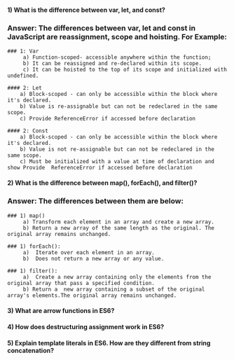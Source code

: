 
#### 1) What is the difference between var, let, and const?

### Answer: The differences between var, let and const in JavaScript are reassignment, scope and hoisting. For Example:
    ### 1: Var
         a) Function-scoped- accessible anywhere within the function;         
         b) It can be reassigned and re-declared within its scope.
         c) It can be hoisted to the top of its scope and initialized with undefined.
    
    #### 2: Let 
        a) Block-scoped - can only be accessible within the block where it's declared.
        b) Value is re-assignable but can not be redeclared in the same scope.
        c) Provide ReferenceError if accessed before declaration
   
    #### 2: Const  
        a) Block-scoped - can only be accessible within the block where it's declared.
        b) Value is not re-assignable but can not be redeclared in the same scope.
        c) Must be initialized with a value at time of declaration and show Provide  ReferenceError if accessed before declaration


#### 2) What is the difference between map(), forEach(), and filter()? 

### Answer: The differences between them are below:
    ### 1) map()
         a) Transform each element in an array and create a new array. 
         b) Return a new array of the same length as the original. The original array remains unchanged.
   
    ### 1) forEach():
         a)  Iterate over each element in an array. 
         b)  Does not return a new array or any value.
   
    ### 1) filter():
         a)  Create a new array containing only the elements from the original array that pass a specified condition.
         b) Return a  new array containing a subset of the original array's elements.The original array remains unchanged.

#### 3) What are arrow functions in ES6?

#### 4) How does destructuring assignment work in ES6?

#### 5) Explain template literals in ES6. How are they different from string concatenation?

 